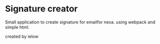 # Signature creator
Small application to create signature for emailfor nexa.
using webpack and simple html.

created by ielow
